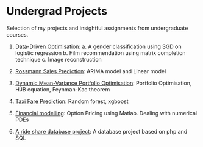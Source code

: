 # Undergrad Projects
Selection of my projects and insightful assignments from undergraduate courses.

1. [Data-Driven Optimisation](https://github.com/mengeks/Undergrad-Codes/tree/master/Data-driven%20Optimisation): a. A gender classification using SGD on logistic regression b. Film recommendation using matrix completion technique  c. Image reconstruction

2. [Rossmann Sales Prediction](https://github.com/mengeks/Undergrad-Codes/tree/master/Rossmann%20sales): ARIMA model and Linear model

3. [Dynamic Mean-Variance Portfolio Optimisation](https://github.com/mengeks/Undergrad-Codes/tree/master/Dynamic%20Mean-Variance%20Optimisation): Portfolio Optimisation, HJB equation, Feynman-Kac theorem

4. [Taxi Fare Prediction](https://github.com/mengeks/Undergrad-Codes/blob/master/Taxi%20Competition%20Report.pdf): Random forest, xgboost

5. [Financial modelling](https://github.com/mengeks/Undergrad-Codes/tree/master/Financial%20Modelling
): Option Pricing using Matlab. Dealing with numerical PDEs

6. [A ride share database project](https://github.com/Sumei1009/TT25): A database project based on php and SQL
